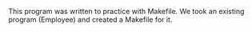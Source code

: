 This program was written to practice with Makefile.
We took an existing program (Employee) and created a Makefile for it.
